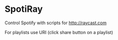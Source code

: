 # SpotiRay
Control Spotify with scripts for http://raycast.com

For playlists use URI (click share button on a playlist)
